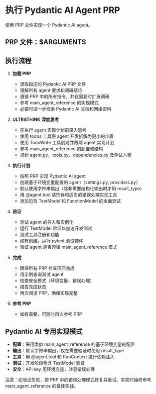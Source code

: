 # 执行 Pydantic AI Agent PRP

使用 PRP 文件实现一个 Pydantic AI agent。

## PRP 文件：$ARGUMENTS

## 执行流程

1. **加载 PRP**
   - 读取指定的 Pydantic AI PRP 文件
   - 理解所有 agent 要求和调研结论
   - 遵循 PRP 中的所有指令，并在需要时扩展调研
   - 参考 main_agent_reference 的实现模式
   - 必要时进一步检索 Pydantic AI 文档和网络资料

2. **ULTRATHINK 深度思考**
   - 在执行 agent 实现计划前深入思考
   - 使用 todos 工具将 agent 开发拆解为更小的步骤
   - 使用 TodoWrite 工具创建并跟踪 agent 实现计划
   - 参考 main_agent_reference 的配置和结构
   - 规划 agent.py、tools.py、dependencies.py 及测试方案

3. **执行计划**
   - 按照 PRP 实现 Pydantic AI agent
   - 创建基于环境变量配置的 agent（settings.py, providers.py）
   - 默认使用字符串输出（除非需要结构化输出时才用 result_type）
   - 用 @agent.tool 装饰器和适当的错误处理实现工具
   - 添加包含 TestModel 和 FunctionModel 的全面测试

4. **验证**
   - 测试 agent 的导入和实例化
   - 运行 TestModel 验证以加速开发测试
   - 测试工具注册和功能
   - 如有创建，运行 pytest 测试套件
   - 验证 agent 是否遵循 main_agent_reference 模式

5. **完成**
   - 确保所有 PRP 检查项已完成
   - 用示例查询测试 agent
   - 检查安全模式（环境变量、错误处理）
   - 报告完成状态
   - 再次阅读 PRP，确保实现完整

6. **参考 PRP**
   - 如有需要，可随时再次参考 PRP

## Pydantic AI 专用实现模式

- **配置**：采用类似 main_agent_reference 的基于环境变量的配置
- **输出**：默认字符串输出，仅在需要验证时使用 result_type
- **工具**：用 @agent.tool 和 RunContext 进行依赖注入
- **测试**：开发阶段包含 TestModel 验证
- **安全**：API key 用环境变量，注意错误处理

注意：如验证失败，按 PRP 中的错误处理模式修复并重试。实现时始终参考 main_agent_reference 的最佳实践。